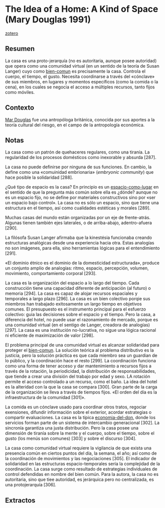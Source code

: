 # The Idea of a Home: A Kind of Space (Mary Douglas 1991)

[zotero](zotero://select/items/@douglas1991)

## Resumen

La casa es una proto-jerarquía (no es autoritaria, aunque posee autoridad) que opera como una comunidad virtual (en un sentido de la teoría de Susan Langer) cuyo como [bien-comun](bien-comun.md) es precisamente la casa. Controla el cuerpo, el tiempo, el gusto. Necesita coordinarse a través del «cónclave» de sus miembros, en lugares y momentos específicos (como la comida o la cena), en los cuales se negocia el acceso a múltiples recursos, tanto fijos como móviles.

## Contexto

[Mar Douglas](https://es.wikipedia.org/wiki/Mary_Douglas) fue una antropóloga británica, conocida por sus aportes a la teoría cultural del riesgo, en el campo de la antropología económica.

## Notas

La casa como un patrón de quehaceres regulares, como una tiranía. La regularidad de los procesos domésticos como inexorable y absurda [287].

La casa no puede definirse por ninguna de sus funciones. En cambio, la define como una «comuinidad embrionaria» (*embryonic community*) que hace posible la solidaridad [288].

¿Qué tipo de espacio es la casa? En principio es un [espacio-como-lugar](espacio-como-lugar.md) en el sentido de que la pregunta más común sobre ella es ¿dónde? aunque no es un espacio fijo, no se define por materiales constructivos sino por «ser un espacio bajo control». La casa no es sólo un espacio, sino que tiene una estructura en el tiempo, así como cualidades estéticas y morales [289].

Muchas casas del mundo están organizadas por un eje de frente-atrás. Algunas tienen también ejes laterales, o de arriba-abajo, adentro-afuera [290].

La filósofa Susan Langer afirmaba que la kinestésia funcionaba creando estructuras analógicas desde una experiencia hacia otra. Estas analogías no son imágenes, para ella, sino herramientas lógicas para el entendimiento [291].

«El dominio étnico es el dominio de la domesticidad estructurada», produce un conjunto amplio de analogías: ritmo, espacio, percepción, volumen, movimiento, comportamiento corporal [293].

La casa es la organización del espacio a lo largo del tiempo. Cada construcción tiene una capacidad diferente de anticipación (al futuro) o memoria [294]. La casa es capaz de alojar recursos espaciales y temporales a largo plazo [296]. La casa es un bien colectivo porqie sus miembros han trabajado exitosamente un largo tiempo en objetivos comunes. El presupuesto es el instrumento principal para el esfuerzo colectivo: guia las decisiones sobre el espacio y el tiempo. Pero la casa, a diferencia del hotel, no puede usar el razonamiento de mercado, porque es una comunidad virtual (en el sentigo de Langer, creadora de analogías) [297]. La casa es una institución no-lucrativa, no sigue una lógica racional ni eficiente de maximización de valor [298].

El problema principal de una comunidad virtual es alcanzar solidaridad para proteger el [bien-comun](bien-comun.md). La solución teórica al problema distributivo es la justicia, pero la solución práctica es que cada miembro sea un guardian de lo público, y la coordinación hace el resto [299]. La coordinación funciona como una forma de tener acceso y dar mantenimiento a recursos fijos a través de la rotación, la periodicidad, la distribución de responsabilidades, que tiende a crear una división del trabajo por edad y sexo. LA rotación permite el acceso controlado a un recurso, como el baño. La idea del hotel es la alteridad con la que la casa se compara [300]. Gran parte de la carga de la organización se lleva a través de tiempos fijos. «El orden del día es la infraestructura de la comunidad [301]».

La comida es un cónclave usado para coordinar otros tratos, regociar exensiones, difundir información sobre el exterior, acordar estrategias o compartir evaluaciones. La casa es la típica [economia-del-don](economia-del-don.md), donde los servicios forman parte de un sistema de intercambio generacional [302]. La sincronía garantiza una justa distribución. Pero la casa posee una dimensión de tiranía sobre la mente y el cuerpo, sobre el tiempo, sobre el gusto (los menús son comunes) [303] y sobre el discurso [304].

La casa como comunidad virtual requiere la vigilancia de que exista una presencia común en ciertos puntos del día, la semana, el año; así como de la coordinación de movimientos y las negociaciones [305]. El indicador de solidaridad en las estructuras espacio-temporales sería la complejidad de la coordinación. La casa surge como resultado de estrategias individuales de control defendidas en nombre del bien común. Para la autora, la casa no es autoritaria, sino que tiee autoridad, es jerárquica pero no centralizada, es una protojerarquía [306].

## Extractos

